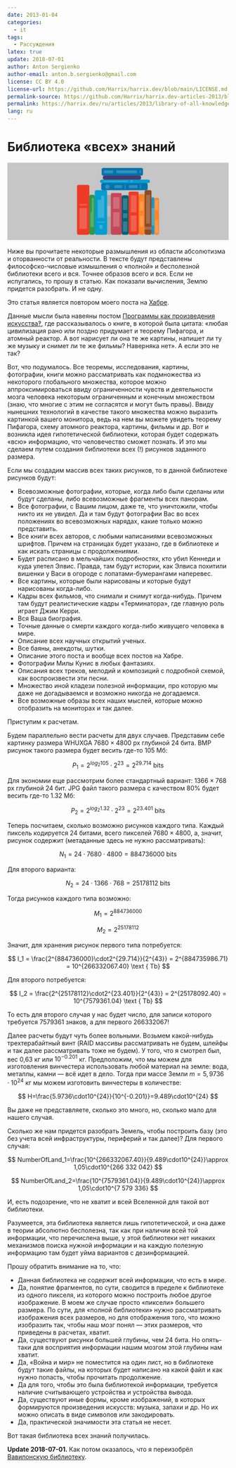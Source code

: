 ```yaml
---
date: 2013-01-04
categories:
  - it
tags:
  - Рассуждения
latex: true
update: 2018-07-01
author: Anton Sergienko
author-email: anton.b.sergienko@gmail.com
license: CC BY 4.0
license-url: https://github.com/Harrix/harrix.dev/blob/main/LICENSE.md
permalink-source: https://github.com/Harrix/harrix.dev-articles-2013/blob/main/library-of-all-knowledge/library-of-all-knowledge.md
permalink: https://harrix.dev/ru/articles/2013/library-of-all-knowledge/
lang: ru
---
```


# Библиотека «всех» знаний

![Featured image](featured-image.svg)

Ниже вы прочитаете некоторые размышления из области абсолютизма и оторванности от реальности. В тексте будут представлены философско-числовые измышления о «полной» и бесполезной библиотеки всего и вся. Точнее образов всего и вся. Если не испугались, то прошу в статью. Как показали вычисления, Землю придется разобрать. И не одну.

Это статья является повтором моего поста на [Хабре](https://habr.com/post/156129/).

Данные мысли была навеяны постом [Программы как произведения искусства‽](https://habr.com/company/infopulse/blog/155923/), где рассказывалось о книге, в которой была цитата: «любая цивилизация рано или поздно придумает и теорему Пифагора, и атомный реактор. А вот нарисует ли она те же картины, напишет ли ту же музыку и снимет ли те же фильмы? Наверняка нет». А если это не так?

Вот, что подумалось. Все теоремы, исследования, картины, фотографии, книги можно рассматривать как подмножества из некоторого глобального множества, которое можно аппроксимироваться ввиду ограниченности чувств и деятельности мозга человека некоторым ограниченным и конечным множеством (знаю, что многие с этим не согласятся и могут быть правы). Ввиду нынешних технологий в качестве такого множества можно выразить картинкой вашего монитора, ведь на нем вы можете увидеть теорему Пифагора, схему атомного реактора, картины, фильмы и др. Вот и возникла идея гипотетической библиотеки, которая будет содержать «всю» информацию, что человечество сможет познать. И это мы сделаем путем создания библиотеки всех (!) рисунков заданного размера.

Если мы создадим массив всех таких рисунков, то в данной библиотеке рисунков будут:

- Всевозможные фотографии, которые, когда либо были сделаны или будут сделаны, либо всевозможные фрагменты всех панорам.
- Все фотографии, с Вашим лицом, даже те, что уничтожили, чтобы никто их не увидел. Да и там будут фотографии Вас во всех положениях во всевозможных нарядах, какие только можно представить.
- Все книги всех авторов, с любыми написаниями всевозможных шрифтов. Причем на страницах будет указано, где в библиотеке и как искать страницы с продолжениями.
- Будет расписано в мельчайших подробностях, кто убил Кеннеди и куда улетел Элвис. Правда, там будут истории, как Элвиса похитили вишенки у Васи в огороде с лопатами-бумерангами наперевес.
- Все картины, которые были нарисованы и которые будут нарисованы когда-либо.
- Кадры всех фильмов, что снимали и снимут когда-нибудь. Причем там будут реалистические кадры «Терминатора», где главную роль играет Джим Керри.
- Вся Ваша биография.
- Точные данные о смерти каждого когда-либо живущего человека в мире.
- Описание всех научных открытий ученых.
- Все баяны, анекдоты, шутки.
- Описание этого поста и вообще всех постов на Хабре.
- Фотографии Милы Кунис в любых фантазиях.
- Описания всех треков, мелодий и композиций с подробной схемой, как воспроизвести эти песни.
- Множество иной кладези полезной информации, про которую мы даже не догадываемся и возможно никогда не догадаемся.
- Все возможные образы всех наших мыслей, которые можно отобразить на мониторах и так далее.

Приступим к расчетам.

Будем параллельно вести расчеты для двух случаев. Представим себе картинку размера WHUXGA $7680\times4800$ px глубиной $24$ бита. BMP рисунок такого размера будет весить где-то $105$ Мб:

$$
P_1 = 2^{log_2 105}\cdot 2^{23} = 2^{29.714} \text { bits}
$$

Для экономии еще рассмотрим более стандартный вариант: $1366\times768$ px глубиной $24$ бит. JPG файл такого размера с качеством 80% будет весить где-то $1.32$ Мб:

$$
P_2 = 2^{log_2 1.32}\cdot 2^{23} = 2^{23.401} \text { bits}
$$

Теперь посчитаем, сколько возможно рисунков каждого типа. Каждый пиксель кодируется $24$ битами, всего пикселей $7680\times4800$, а, значит, рисунок содержит (метаданные здесь не нужно рассматривать):

$$
N_1 = 24\cdot7680\cdot4800=884 736 000 \text { bits}
$$

Для второго варианта:

$$
N_2 = 24\cdot1366\cdot768=25 178 112 \text { bits}
$$

Тогда рисунков каждого типа возможно:

$$
M_1 = 2^{884736000}
$$

$$
M_2 = 2^{25178112}
$$

Значит, для хранения рисунок первого типа потребуется:

$$
I_1 = \frac{2^{884736000}\cdot2^{29.714}}{2^{43}} = 2^{884735986.71} = 10^{266332067.40} \text { Tb}
$$

Для второго потребуется:

$$
I_2 = \frac{2^{25178112}\cdot2^{23.401}}{2^{43}} = 2^{25178092.40} = 10^{7579361.04} \text { Tb}
$$

То есть для второго случая у нас будет число, для записи которого требуется $7 579 361$ знаков, а для первого $266 332 067$!

Далее расчеты будут чуть более вольными. Возьмем какой-нибудь трехтерабайтный винт (RAID массивы рассматривать не будем, шлейфы и так далее рассматривать тоже не будем). У того, что я смотрел был, вес 0,63 кг или $10^{-0.201}$ кг. Предположим, что мы можем для изготовления винчестера использовать любой материал на земле: вода, металлы, камни — всё идет в дело. Тогда при массе Земли $m=5,9736\cdot10^{24}$ кг мы можем изготовить винчестеры в количестве:

$$
H=\frac{5.9736\cdot10^{24}}{10^{-0.201}}=9.489\cdot10^{24}
$$

Вы даже не представляете, сколько это много, но, сколько мало для нашего случая.

Сколько же нам придется разобрать Земель, чтобы построить базу (это без учета всей инфраструктуры, периферий и так далее)? Для первого случая:

$$
NumberOfLand_1=\frac{10^{266332067.40}}{9.489\cdot10^{24}}\approx 1,05\cdot10^{266 332 042}
$$

$$
NumberOfLand_2=\frac{10^{7579361.04}}{9.489\cdot10^{24}}\approx 1,05\cdot10^{7 579 336}
$$

И, есть подозрение, что не хватит и всей Вселенной для такой вот библиотеки.

Разумеется, эта библиотека является лишь гипотетической, и она даже в теории абсолютно бесполезна, так как при наличии всей той информации, что перечислена выше, у этой библиотеки нет никаких механизмов поиска нужной информации и на каждую полезную информацию там будет уйма вариантов с дезинформацией.

Прошу обратить внимание на то, что:

- Данная библиотека не содержит всей информации, что есть в мире.
- Да, понятие фрагментов, по сути, сводится в пределе к библиотеке из одного пикселя, из которого можно построить любое другое изображение. В моем же случае просто «пиксели» большего размера. По сути, для «полной библиотеки» нужно рассматривать изображения всех размеров, но для отображения того, что можно изобразить так, чтобы наш мозг понял — этих размеров, что приведены в расчетах, хватит.
- Да, существуют рисунки большей глубины, чем 24 бита. Но опять-таки для восприятия информации нашим мозгом этой глубины нам хватит.
- Да, «Война и мир» не поместится на один лист, но в библиотеке будут такие файлы, на которых будет написано на какой файл и как нужно попасть, чтобы прочитать продолжение.
- Да для того, чтобы это была библиотекой информации, требуется наличие считывающего устройства и устройства вывода.
- Да, существуют иные формы, кроме изображений, в которых формируются произведения искусств: музыка, запахи и др. Но их можно описать в виде символов или закодировать.
- Да, практической значимости эта статья не несет.

Вот такая библиотека всех знаний получилась.

**Update 2018-07-01.** Как потом оказалось, что я переизобрёл [Вавилонскую библиотеку](https://ru.wikipedia.org/wiki/Вавилонская_библиотека).
